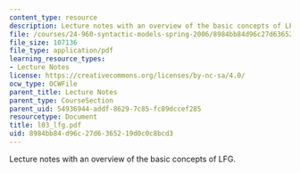 ```yaml
---
content_type: resource
description: Lecture notes with an overview of the basic concepts of LFG.
file: /courses/24-960-syntactic-models-spring-2006/8984bb84d96c27d6365219d0c0c8bcd3_l03_lfg.pdf
file_size: 107136
file_type: application/pdf
learning_resource_types:
- Lecture Notes
license: https://creativecommons.org/licenses/by-nc-sa/4.0/
ocw_type: OCWFile
parent_title: Lecture Notes
parent_type: CourseSection
parent_uid: 54936944-addf-8629-7c85-fc89dccef285
resourcetype: Document
title: l03_lfg.pdf
uid: 8984bb84-d96c-27d6-3652-19d0c0c8bcd3
---
```

Lecture notes with an overview of the basic concepts of LFG.
